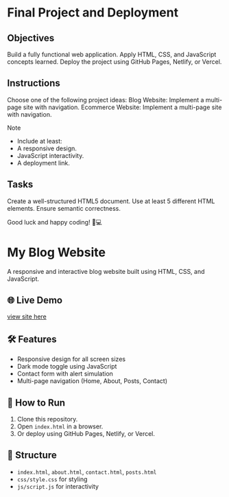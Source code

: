 # Final Project and Deployment

## Objectives
Build a fully functional web application.
Apply HTML, CSS, and JavaScript concepts learned.
Deploy the project using GitHub Pages, Netlify, or Vercel.

## Instructions
Choose one of the following project ideas:
Blog Website: Implement a multi-page site with navigation.
Ecommerce Website: Implement a multi-page site with navigation.

>[!NOTE]
> - Include at least:
> - A responsive design.
> - JavaScript interactivity.
> - A deployment link.

## Tasks

Create a well-structured HTML5 document.
Use at least 5 different HTML elements.
Ensure semantic correctness.

Good luck and happy coding! 🚀💻
# My Blog Website

A responsive and interactive blog website built using HTML, CSS, and JavaScript.

## 🌐 Live Demo
[view site here]( https://plp-webtechnologies.github.io/feb-2025-final-project-and-deployment-MaimbaMichelle/)

## 🛠 Features
- Responsive design for all screen sizes
- Dark mode toggle using JavaScript
- Contact form with alert simulation
- Multi-page navigation (Home, About, Posts, Contact)

## 🚀 How to Run
1. Clone this repository.
2. Open `index.html` in a browser.
3. Or deploy using GitHub Pages, Netlify, or Vercel.

## 📂 Structure
- `index.html`, `about.html`, `contact.html`, `posts.html`
- `css/style.css` for styling
- `js/script.js` for interactivity
